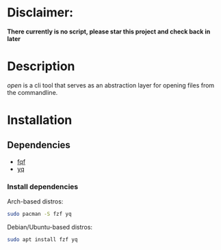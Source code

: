 # Disclaimer:
**There currently is no script, please star this project and check back in later**

# Description
*open* is a cli tool that serves as an abstraction layer for opening files from the commandline.


# Installation

## Dependencies
 - [fqf](https://github.com/junegunn/fzf)
 - [yq](https://github.com/mikefarah/yq)

### Install dependencies

Arch-based distros:
```bash
sudo pacman -S fzf yq
```

Debian/Ubuntu-based distros:
```bash
sudo apt install fzf yq
```
